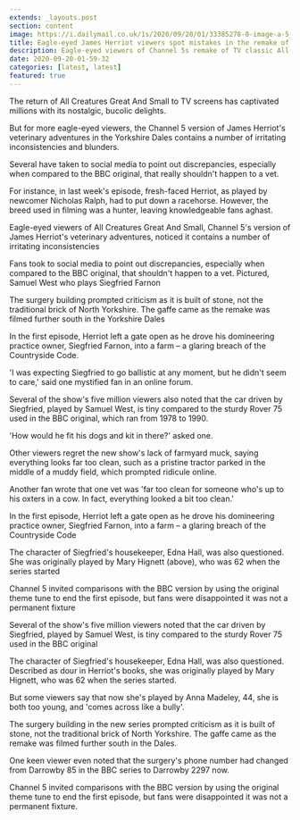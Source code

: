 ```yaml
---
extends: _layouts.post
section: content
image: https://i.dailymail.co.uk/1s/2020/09/20/01/33385278-0-image-a-5_1600560205054.jpg 
title: Eagle-eyed James Herriot viewers spo­­t mistakes in the remake of All Creatures Great And Small 
description: Eagle-eyed viewers of Channel 5s remake of TV classic All Creatures Great And Small have noticed it contains a number of irritating inconsistencies and blunders. 
date: 2020-09-20-01-59-32 
categories: [latest, latest] 
featured: true 
--- 
```

The return of All Creatures Great And Small to TV screens has captivated millions with its nostalgic, bucolic delights.

But for more eagle-eyed viewers, the Channel 5 version of James Herriot's veterinary adventures in the Yorkshire Dales contains a number of irritating inconsistencies and blunders.

Several have taken to social media to point out discrepancies, especially when compared to the BBC original, that really shouldn't happen to a vet.

For instance, in last week's episode, fresh-faced Herriot, as played by newcomer Nicholas Ralph, had to put down a racehorse. However, the breed used in filming was a hunter, leaving knowledgeable fans aghast. 

Eagle-eyed viewers of All Creatures Great And Small, Channel 5's version of James Herriot's veterinary adventures, noticed it contains a number of irritating inconsistencies

Fans took to social media to point out discrepancies, especially when compared to the BBC original, that shouldn't happen to a vet. Pictured, Samuel West who plays Siegfried Farnon

 The surgery building prompted criticism as it is built of stone, not the traditional brick of North Yorkshire. The gaffe came as the remake was filmed further south in the Yorkshire Dales

In the first episode, Herriot left a gate open as he drove his domineering practice owner, Siegfried Farnon, into a farm – a glaring breach of the Countryside Code. 

'I was expecting Siegfried to go ballistic at any moment, but he didn't seem to care,' said one mystified fan in an online forum.

Several of the show's five million viewers also noted that the car driven by Siegfried, played by Samuel West, is tiny compared to the sturdy Rover 75 used in the BBC original, which ran from 1978 to 1990.

'How would he fit his dogs and kit in there?' asked one.

Other viewers regret the new show's lack of farmyard muck, saying everything looks far too clean, such as a pristine tractor parked in the middle of a muddy field, which prompted ridicule online. 

Another fan wrote that one vet was 'far too clean for someone who's up to his oxters in a cow. In fact, everything looked a bit too clean.' 

In the first episode, Herriot left a gate open as he drove his domineering practice owner, Siegfried Farnon, into a farm – a glaring breach of the Countryside Code

The character of Siegfried's housekeeper, Edna Hall, was also questioned. She was originally played by Mary Hignett (above), who was 62 when the series started

Channel 5 invited comparisons with the BBC version by using the original theme tune to end the first episode, but fans were disappointed it was not a permanent fixture

Several of the show's five million viewers noted that the car driven by Siegfried, played by Samuel West, is tiny compared to the sturdy Rover 75 used in the BBC original

The character of Siegfried's housekeeper, Edna Hall, was also questioned. Described as dour in Herriot's books, she was originally played by Mary Hignett, who was 62 when the series started. 

But some viewers say that now she's played by Anna Madeley, 44, she is both too young, and 'comes across like a bully'.

The surgery building in the new series prompted criticism as it is built of stone, not the traditional brick of North Yorkshire. The gaffe came as the remake was filmed further south in the Dales.

One keen viewer even noted that the surgery's phone number had changed from Darrowby 85 in the BBC series to Darrowby 2297 now.

Channel 5 invited comparisons with the BBC version by using the original theme tune to end the first episode, but fans were disappointed it was not a permanent fixture.

